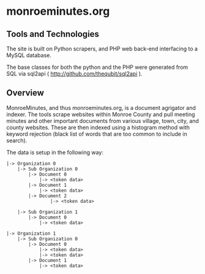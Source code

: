 monroeminutes.org
=================

Tools and Technologies
----------------------

The site is built on Python scrapers, and PHP web back-end interfacing to a MySQL database.

The base classes for both the python and the PHP were generated from SQL via sql2api ( http://github.com/thequbit/sql2api ).


Overview
--------

MonroeMinutes, and thus monroeminutes.org, is a document agrigator and indexer.  The tools scrape websites within Monroe County and pull meeting minutes and other important documents from various village, town, city, and county websites.  These are then indexed using a histogram method with keyword rejection (black list of words that are too common to include in search).

The data is setup in the following way:

	|-> Organization 0
		|-> Sub Organization 0
			|-> Document 0
				|-> <token data>
			|-> Document 1
				|-> <token data>
			|-> Document 2
					|-> <token data>
	
		|-> Sub Organization 1
			|-> Document 0
				|-> <token data>
	
	|-> Organization 1
		|-> Sub Organization 0
			|-> Document 0
				|-> <token data>
				|-> <token data>
			|-> Document 1
				|-> <token data>
				

